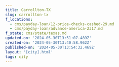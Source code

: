 ```yaml
---
title: Carrollton-TX
slug: carrollton-tx
f_locations:
  - cms/payday-loan/12-price-checks-cashed-29.md
  - cms/payday-loan/advance-america-2317.md
f_state: cms/state/texas.md
updated-on: '2024-05-30T13:51:07.489Z'
created-on: '2024-05-30T13:40:58.962Z'
published-on: '2024-05-30T13:54:32.469Z'
layout: '[city].html'
tags: city
---
```



